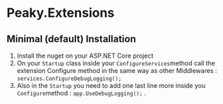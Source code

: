 # Peaky.Extensions

## Minimal (default) Installation

1. Install the nuget on your ASP.NET Core project
2. On your `Startup` class inside your `ConfigureServices`method call the extension Configure method in the same way as other Middlewares : `services.ConfigureDebugLogging();`
3. Also in the `Startup` you need to add one last line more inside you `Configure`method : `app.UseDebugLogging();` .


